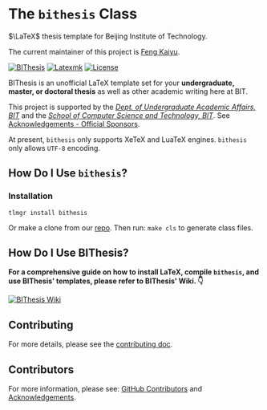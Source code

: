 <!-- This README aims to be packed into bithesis LaTeX package -->

# The `bithesis` Class

$\LaTeX$ thesis template for Beijing Institute of Technology.

The current maintainer of this project is [Feng Kaiyu](https://github.com/fky2015).

[![BIThesis](./assets/bithesis_badge_solid.svg)](https://bithesis.bitnp.net/)
[![Latexmk](https://badgen.net/badge/compiler/latexmk/blue)](https://mg.readthedocs.io/latexmk.html)
[![License](https://badgen.net/github/license/BITNP/BIThesis?color=008080&labelColor=2b2b2b)](./LICENSE)

BIThesis is an unofficial LaTeX template set for your 
**undergraduate, master, or doctoral thesis** as well as other academic writing here at BIT.

This project is supported by the _[Dept. of Undergraduate Academic Affairs, BIT](https://jwb.bit.edu.cn/)_ and the _[School of Computer Science and Technology, BIT](https://cs.bit.edu.cn/)_. See [Acknowledgements - Official Sponsors](https://bithesis.bitnp.net/guide/acknowledgements.html#%E5%AE%98%E6%96%B9%E8%B5%9E%E5%8A%A9-official-sponsors).

At present, `bithesis` only supports XeTeX and LuaTeX engines. `bithesis` only allows `UTF-8` encoding.

## How Do I Use `bithesis`?

### Installation

```shell
tlmgr install bithesis
```

Or make a clone from our [repo](https://github.com/BITNP/BIThesis). Then run: `make cls` to generate class files.

## How Do I Use BIThesis?

**For a comprehensive guide on how to install LaTeX, compile `bithesis`, and use BIThesis' templates, please refer to BIThesis' Wiki. 👇**

[![BIThesis Wiki](https://img.shields.io/badge/BIThesis-Wiki-009944?logo=wikipedia&labelColor=2b2b2b&style=for-the-badge)](https://bithesis.bitnp.net/)

## Contributing

For more details, please see the [contributing doc](./contributing.md).

## Contributors

For more information, please see: [GitHub Contributors](https://github.com/BITNP/BIThesis/graphs/contributors) and [Acknowledgements](https://bithesis.bitnp.net/guide/acknowledgements.html).

